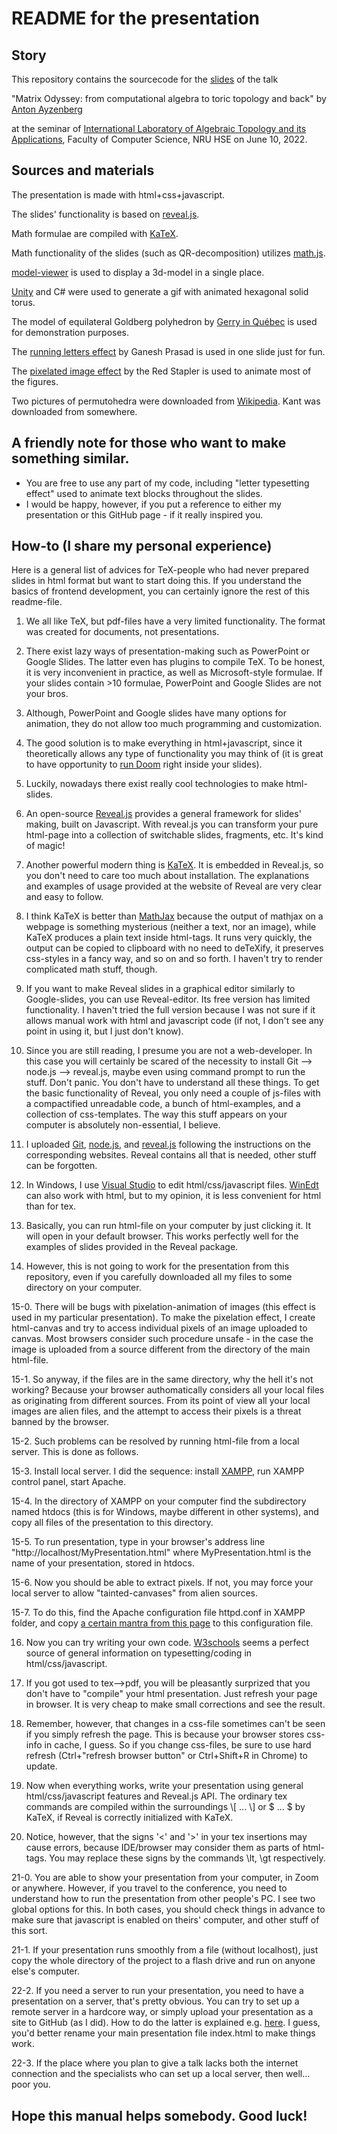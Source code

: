# README for the presentation

## Story 

This repository contains the sourcecode for the 
[slides](https://antonayzenberg.github.io/toric-diagonalization-slides.github.io) of the talk 

"Matrix Odyssey: from computational algebra to toric topology and back" by [Anton Ayzenberg](https://www.ayzenberg.xyz/)

at the seminar of [International Laboratory of Algebraic Topology and its Applications](https://cs.hse.ru/en/ata-lab/), 
Faculty of Computer Science, NRU HSE on June 10, 2022.

## Sources and materials

The presentation is made with html+css+javascript. 

The slides' functionality is based on [reveal.js](https://revealjs.com/).

Math formulae are compiled with [KaTeX](https://katex.org/).

Math functionality of the slides (such as QR-decomposition) utilizes [math.js](https://mathjs.org/).

[model-viewer](https://modelviewer.dev/) is used to display a 3d-model in a single place.

[Unity](https://unity.com/ru) and C# were used to generate a gif with animated hexagonal solid torus.

The model of equilateral Goldberg polyhedron by [Gerry in Québec](https://sketchfab.com/quebec?utm_medium=embed&utm_campaign=share-popup&utm_content=136d354b0f9f40efa8d0f7af18d8a4de) is
used for demonstration purposes.

The [running letters effect](https://dev.to/gnsp/making-the-matrix-effect-in-javascript-din) by Ganesh Prasad is used in one slide
just for fun.

The [pixelated image effect](https://redstapler.co/how-to-create-pixelated-image-with-javascript/) by the Red Stapler is used
to animate most of the figures.

Two pictures of permutohedra were downloaded from [Wikipedia](https://en.wikipedia.org/wiki/Permutohedron). Kant was downloaded
from somewhere.

## A friendly note for those who want to make something similar.

* You are free to use any part of my code, including "letter typesetting effect" used to animate text blocks throughout the slides. 
* I would be happy, however, if you put a reference to either my presentation or this GitHub page - if it really inspired you.

## How-to (I share my personal experience)

Here is a general list of advices for TeX-people who had never prepared slides in html format but want to start doing this. 
If you understand the basics of frontend development, you can certainly ignore the rest of this readme-file.

1. We all like TeX, but pdf-files have a very limited functionality. The format was created for documents, not presentations.

2. There exist lazy ways of presentation-making such as PowerPoint or Google Slides. The latter even has plugins to compile TeX. 
To be honest, it is very inconvenient in practice, as well as Microsoft-style formulae. If your slides contain >10 formulae, 
PowerPoint and Google Slides are not your bros. 

3. Although, PowerPoint and Google slides have many options for animation, they do not allow too much programming and customization.

4. The good solution is to make everything in html+javascript, since it theoretically allows any type of functionality you may think of 
(it is great to have opportunity to [run Doom](https://js-dos.com/DOOM/) right inside your slides). 

5. Luckily, nowadays there exist really cool technologies to make html-slides.

6. An open-source [Reveal.js](https://revealjs.com/) provides a general framework for slides' making, built on Javascript. 
With reveal.js you can transform your pure html-page into a collection of switchable slides, fragments, etc. It's kind of magic!

7. Another powerful modern thing is [KaTeX](https://katex.org/). It is embedded in Reveal.js, so you don't need to care too much about 
installation. The explanations and examples of usage provided at the website of Reveal are very clear and easy to follow.

8. I think KaTeX is better than [MathJax](https://www.mathjax.org/) because the output of mathjax on a webpage is something mysterious 
(neither a text, nor an image), while KaTeX produces a plain text inside html-tags. It runs very quickly, 
the output can be copied to clipboard with no need to deTeXify, it preserves css-styles in a fancy way, and so on and so forth. 
I haven't try to render complicated math stuff, though. 

9. If you want to make Reveal slides in a graphical editor similarly to Google-slides, you can use Reveal-editor. 
Its free version has limited functionality. I haven't tried the full version because I was not sure if it allows manual
work with html and javascript code (if not, I don't see any point in using it, but I just don't know).

10. Since you are still reading, I presume you are not a web-developer. In this case you will certainly be scared of the necessity to 
install Git --> node.js --> reveal.js, maybe even using command prompt to run the stuff. Don't panic. You don't have to understand all these 
things. To get the basic functionality of Reveal, you only need a couple of js-files with a compactified unreadable code, a bunch of
html-examples, and a collection of css-templates. The way this stuff appears on your computer is absolutely non-essential, I believe. 

11. I uploaded [Git](https://git-scm.com/), [node.js](https://nodejs.org/en/), 
and [reveal.js](https://revealjs.com/) following the instructions on the corresponding websites. 
Reveal contains all that is needed, other stuff can be forgotten.

12. In Windows, I use [Visual Studio](https://visualstudio.microsoft.com/ru/) 
to edit html/css/javascript files. [WinEdt](https://www.winedt.com/) can also work with html, 
but to my opinion, it is less convenient for html than for tex.

13. Basically, you can run html-file on your computer by just clicking it. It will open in your default browser. 
This works perfectly well for the examples of slides provided in the Reveal package.

14. However, this is not going to work for the presentation from this repository, even if you carefully downloaded all my files
to some directory on your computer.

15-0. There will be bugs with pixelation-animation of images (this effect is used in my particular presentation). 
To make the pixelation effect, I create html-canvas and try to access individual pixels of 
an image uploaded to canvas. Most browsers consider such procedure unsafe - in the case
the image is uploaded from a source different from the directory of the main html-file. 

15-1. So anyway, if the files are in the same directory, why the hell it's not working? 
Because your browser authomatically considers all your local files as originating from different
sources. From its point of view all your local images are alien files, and the attempt to access their pixels is a threat banned by the
browser.

15-2. Such problems can be resolved by running html-file from a local server. This is done as follows.

15-3. Install local server. I did the sequence: install [XAMPP](https://www.apachefriends.org/ru/index.html),
run XAMPP control panel, start Apache.

15-4. In the directory of XAMPP on your computer find the subdirectory named htdocs (this is for Windows, maybe different in other systems),
and copy all files of the presentation to this directory.

15-5. To run presentation, type in your browser's address line "http://localhost/MyPresentation.html" where MyPresentation.html is the name 
of your presentation, stored in htdocs.

15-6. Now you should be able to extract pixels. If not, you may force your local server to allow "tainted-canvases" from
alien sources. 

15-7. To do this, find the Apache configuration file httpd.conf in XAMPP folder, and copy 
[a certain mantra from this page](https://developer.mozilla.org/en-US/docs/Web/HTML/CORS_enabled_image) to this configuration file.

16. Now you can try writing your own code. [W3schools](https://www.w3schools.com/) seems a perfect source of general information
on typesetting/coding in html/css/javascript.

17. If you got used to tex-->pdf, you will be pleasantly surprized that you don't have to "compile" your html presentation. 
Just refresh your page in browser. It is very cheap to make small corrections and see the result.

18. Remember, however, that changes in a css-file sometimes can't be seen if you simply refresh the page. 
This is because your browser stores css-info in cache, I guess. So if you change css-files, be sure to use hard refresh 
(Ctrl+"refresh browser button" or Ctrl+Shift+R in Chrome) to update.

19. Now when everything works, write your presentation using general html/css/javascript features and Reveal.js API. The ordinary 
tex commands are compiled within the surroundings \\\[ ... \\\] or \$ ... \$ by KaTeX, if Reveal is correctly initialized with KaTeX.

20. Notice, however, that the signs '<' and '>' in your tex insertions may cause errors, because IDE/browser may consider them as 
parts of html-tags. You may replace these signs by the commands \lt, \gt respectively. 

21-0. You are able to show your presentation from your computer, in Zoom or anywhere. However, if you travel to the conference,
you need to understand how to run the presentation from other people's PC. I see two global options for this. In both cases,
you should check things in advance to make sure that javascript is enabled on theirs' computer, and other stuff of this sort.

21-1. If your presentation runs smoothly from a file (without localhost), just copy the whole directory of the project to a 
flash drive and run on anyone else's computer. 

22-2. If you need a server to run your presentation, you need to have a presentation on a server, that's pretty obvious. 
You can try to set up a remote server in a hardcore way, or simply upload your presentation as a site to GitHub (as I did). How to do the 
latter is explained e.g. [here](https://medium.com/@svinkle/publish-and-share-your-own-website-for-free-with-github-2eff049a1cb5). 
I guess, you'd better rename your main presentation file index.html to make things work.

22-3. If the place where you plan to give a talk lacks both the internet connection and the specialists who can
set up a local server, then well... poor you.

## Hope this manual helps somebody. Good luck!



